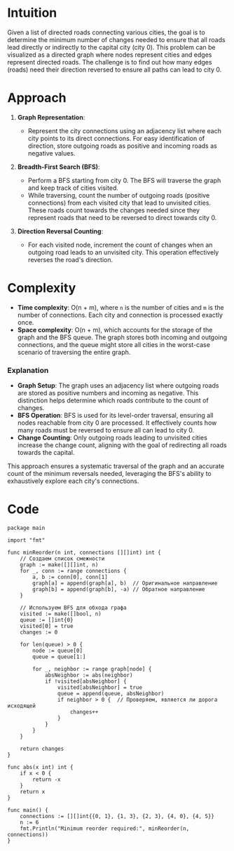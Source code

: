 # Intuition
Given a list of directed roads connecting various cities, the goal is to determine the minimum number of changes needed to ensure that all roads lead directly or indirectly to the capital city (city 0). This problem can be visualized as a directed graph where nodes represent cities and edges represent directed roads. The challenge is to find out how many edges (roads) need their direction reversed to ensure all paths can lead to city 0.

# Approach
1. **Graph Representation**:
    - Represent the city connections using an adjacency list where each city points to its direct connections. For easy identification of direction, store outgoing roads as positive and incoming roads as negative values.

2. **Breadth-First Search (BFS)**:
    - Perform a BFS starting from city 0. The BFS will traverse the graph and keep track of cities visited.
    - While traversing, count the number of outgoing roads (positive connections) from each visited city that lead to unvisited cities. These roads count towards the changes needed since they represent roads that need to be reversed to direct towards city 0.

3. **Direction Reversal Counting**:
    - For each visited node, increment the count of changes when an outgoing road leads to an unvisited city. This operation effectively reverses the road's direction.

# Complexity
- **Time complexity**: O(n + m), where `n` is the number of cities and `m` is the number of connections. Each city and connection is processed exactly once.
- **Space complexity**: O(n + m), which accounts for the storage of the graph and the BFS queue. The graph stores both incoming and outgoing connections, and the queue might store all cities in the worst-case scenario of traversing the entire graph.


### Explanation
- **Graph Setup**: The graph uses an adjacency list where outgoing roads are stored as positive numbers and incoming as negative. This distinction helps determine which roads contribute to the count of changes.
- **BFS Operation**: BFS is used for its level-order traversal, ensuring all nodes reachable from city 0 are processed. It effectively counts how many roads must be reversed to ensure all can lead to city 0.
- **Change Counting**: Only outgoing roads leading to unvisited cities increase the change count, aligning with the goal of redirecting all roads towards the capital.

This approach ensures a systematic traversal of the graph and an accurate count of the minimum reversals needed, leveraging the BFS's ability to exhaustively explore each city's connections.

# Code
```golang
package main

import "fmt"

func minReorder(n int, connections [][]int) int {
    // Создаем список смежности
    graph := make([][]int, n)
    for _, conn := range connections {
        a, b := conn[0], conn[1]
        graph[a] = append(graph[a], b)  // Оригинальное направление
        graph[b] = append(graph[b], -a) // Обратное направление
    }

    // Используем BFS для обхода графа
    visited := make([]bool, n)
    queue := []int{0}
    visited[0] = true
    changes := 0

    for len(queue) > 0 {
        node := queue[0]
        queue = queue[1:]

        for _, neighbor := range graph[node] {
            absNeighbor := abs(neighbor)
            if !visited[absNeighbor] {
                visited[absNeighbor] = true
                queue = append(queue, absNeighbor)
                if neighbor > 0 {  // Проверяем, является ли дорога исходящей
                    changes++
                }
            }
        }
    }

    return changes
}

func abs(x int) int {
    if x < 0 {
        return -x
    }
    return x
}

func main() {
    connections := [][]int{{0, 1}, {1, 3}, {2, 3}, {4, 0}, {4, 5}}
    n := 6
    fmt.Println("Minimum reorder required:", minReorder(n, connections))
}
```